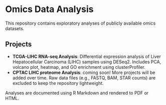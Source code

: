 # Omics Data Analysis

This repository contains exploratory analyses of publicly available omics datasets.

## Projects

- **TCGA-LIHC RNA-seq Analysis**: Differential expression analysis of Liver Hepatocellular Carcinoma (LIHC) samples using DESeq2. Includes PCA, volcano plot, heatmap, and GO enrichment using clusterProfiler.
- **CPTAC LIHC proteome Analysis**: coming soon!
More projects will be added over time. Raw data files (e.g., FASTQ, BAM, STAR counts) are excluded to keep the repository lightweight.

Analyses are documented using R Markdown and rendered to PDF or HTML.
